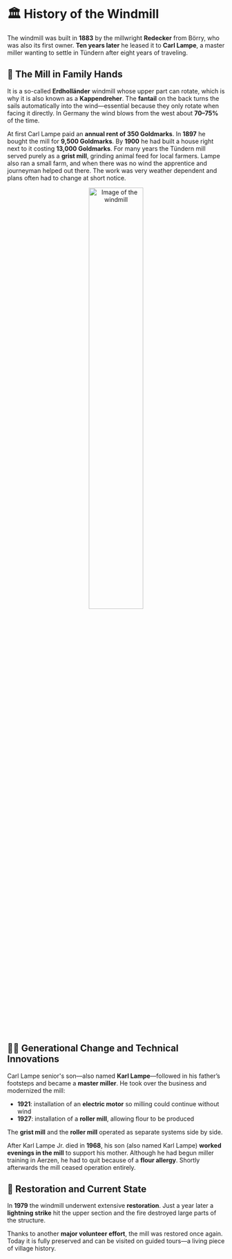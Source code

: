 # 🏛️ History of the Windmill

The windmill was built in **1883** by the millwright **Redecker** from Börry, who was also its first owner. **Ten years later** he leased it to **Carl Lampe**, a master miller wanting to settle in Tündern after eight years of traveling.

## 🏡 The Mill in Family Hands

It is a so-called **Erdholländer** windmill whose upper part can rotate, which is why it is also known as a **Kappendreher**. The **fantail** on the back turns the sails automatically into the wind—essential because they only rotate when facing it directly. In Germany the wind blows from the west about **70–75%** of the time.

At first Carl Lampe paid an **annual rent of 350 Goldmarks**. In **1897** he bought the mill for **9,500 Goldmarks**. By **1900** he had built a house right next to it costing **13,000 Goldmarks**. For many years the Tündern mill served purely as a **grist mill**, grinding animal feed for local farmers. Lampe also ran a small farm, and when there was no wind the apprentice and journeyman helped out there. The work was very weather dependent and plans often had to change at short notice.

<p align="center">
  <img src="/imgs/from-wikipedia.png" alt="Image of the windmill" style="width: 50%;" />
</p>

## 👨‍👦 Generational Change and Technical Innovations

Carl Lampe senior's son—also named **Karl Lampe**—followed in his father’s footsteps and became a **master miller**. He took over the business and modernized the mill:

- **1921**: installation of an **electric motor** so milling could continue without wind
- **1927**: installation of a **roller mill**, allowing flour to be produced

The **grist mill** and the **roller mill** operated as separate systems side by side.

After Karl Lampe Jr. died in **1968**, his son (also named Karl Lampe) **worked evenings in the mill** to support his mother. Although he had begun miller training in Aerzen, he had to quit because of a **flour allergy**. Shortly afterwards the mill ceased operation entirely.

## 🔨 Restoration and Current State

In **1979** the windmill underwent extensive **restoration**. Just a year later a **lightning strike** hit the upper section and the fire destroyed large parts of the structure.

Thanks to another **major volunteer effort**, the mill was restored once again. Today it is fully preserved and can be visited on guided tours—a living piece of village history.
